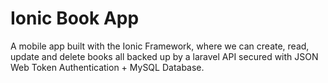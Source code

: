 # Ionic Book App

A mobile app built with the Ionic Framework, where we can create, read, update and delete books all backed up by a laravel API secured with JSON Web Token Authentication + MySQL Database.
